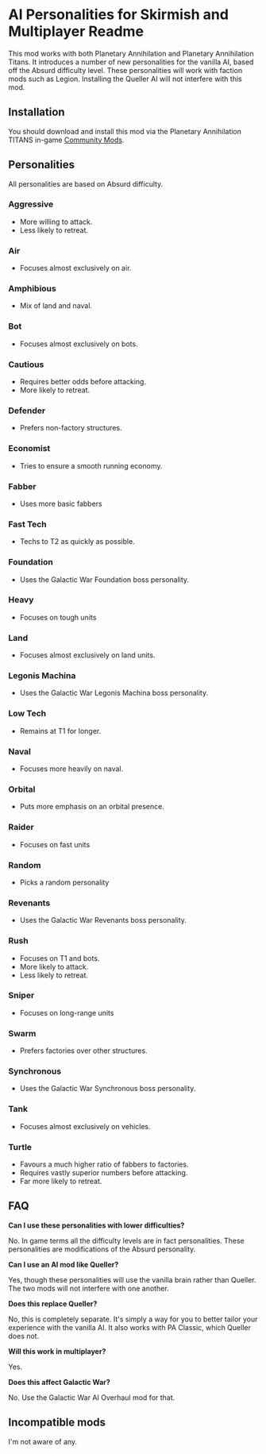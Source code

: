 # AI Personalities for Skirmish and Multiplayer Readme

This mod works with both Planetary Annihilation and Planetary Annihilation Titans. It introduces a number of new personalities for the vanilla AI, based off the Absurd difficulty level. These personalities will work with faction mods such as Legion. Installing the Queller AI will not interfere with this mod.

## Installation

You should download and install this mod via the Planetary Annihilation TITANS in-game [Community Mods](https://steamcommunity.com/sharedfiles/filedetails/?id=1417396826).

## Personalities

All personalities are based on Absurd difficulty.

### Aggressive

- More willing to attack.
- Less likely to retreat.

### Air

- Focuses almost exclusively on air.

### Amphibious

- Mix of land and naval.

### Bot

- Focuses almost exclusively on bots.

### Cautious

- Requires better odds before attacking.
- More likely to retreat.

### Defender

- Prefers non-factory structures.

### Economist

- Tries to ensure a smooth running economy.

### Fabber

- Uses more basic fabbers

### Fast Tech

- Techs to T2 as quickly as possible.

### Foundation

- Uses the Galactic War Foundation boss personality.

### Heavy

- Focuses on tough units

### Land

- Focuses almost exclusively on land units.

### Legonis Machina

- Uses the Galactic War Legonis Machina boss personality.

### Low Tech

- Remains at T1 for longer.

### Naval

- Focuses more heavily on naval.

### Orbital

- Puts more emphasis on an orbital presence.

### Raider

- Focuses on fast units

### Random

- Picks a random personality

### Revenants

- Uses the Galactic War Revenants boss personality.

### Rush

- Focuses on T1 and bots.
- More likely to attack.
- Less likely to retreat.

### Sniper

- Focuses on long-range units

### Swarm

- Prefers factories over other structures.

### Synchronous

- Uses the Galactic War Synchronous boss personality.

### Tank

- Focuses almost exclusively on vehicles.

### Turtle

- Favours a much higher ratio of fabbers to factories.
- Requires vastly superior numbers before attacking.
- Far more likely to retreat.

## FAQ

**Can I use these personalities with lower difficulties?**

No. In game terms all the difficulty levels are in fact personalities. These personalities are modifications of the Absurd personality.

**Can I use an AI mod like Queller?**

Yes, though these personalities will use the vanilla brain rather than Queller. The two mods will not interfere with one another.

**Does this replace Queller?**

No, this is completely separate. It's simply a way for you to better tailor your experience with the vanilla AI. It also works with PA Classic, which Queller does not.

**Will this work in multiplayer?**

Yes.

**Does this affect Galactic War?**

No. Use the Galactic War AI Overhaul mod for that.

## Incompatible mods

I'm not aware of any.
